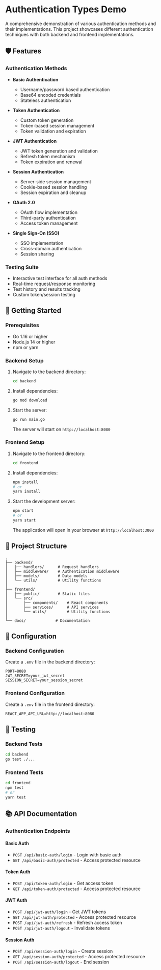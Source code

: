 # Authentication Types Demo

A comprehensive demonstration of various authentication methods and their implementations. This project showcases different authentication techniques with both backend and frontend implementations.

## 🛡️ Features

### Authentication Methods
- **Basic Authentication**
  - Username/password based authentication
  - Base64 encoded credentials
  - Stateless authentication

- **Token Authentication**
  - Custom token generation
  - Token-based session management
  - Token validation and expiration

- **JWT Authentication**
  - JWT token generation and validation
  - Refresh token mechanism
  - Token expiration and renewal

- **Session Authentication**
  - Server-side session management
  - Cookie-based session handling
  - Session expiration and cleanup

- **OAuth 2.0**
  - OAuth flow implementation
  - Third-party authentication
  - Access token management

- **Single Sign-On (SSO)**
  - SSO implementation
  - Cross-domain authentication
  - Session sharing

### Testing Suite
- Interactive test interface for all auth methods
- Real-time request/response monitoring
- Test history and results tracking
- Custom token/session testing

## 🚀 Getting Started

### Prerequisites
- Go 1.16 or higher
- Node.js 14 or higher
- npm or yarn

### Backend Setup
1. Navigate to the backend directory:
   ```bash
   cd backend
   ```

2. Install dependencies:
   ```bash
   go mod download
   ```

3. Start the server:
   ```bash
   go run main.go
   ```
   The server will start on `http://localhost:8080`

### Frontend Setup
1. Navigate to the frontend directory:
   ```bash
   cd frontend
   ```

2. Install dependencies:
   ```bash
   npm install
   # or
   yarn install
   ```

3. Start the development server:
   ```bash
   npm start
   # or
   yarn start
   ```
   The application will open in your browser at `http://localhost:3000`

## 📁 Project Structure

```
.
├── backend/
│   ├── handlers/      # Request handlers
│   ├── middleware/    # Authentication middleware
│   ├── models/        # Data models
│   └── utils/         # Utility functions
│
├── frontend/
│   ├── public/        # Static files
│   └── src/
│       ├── components/    # React components
│       ├── services/      # API services
│       └── utils/         # Utility functions
│
└── docs/             # Documentation
```

## 🔧 Configuration

### Backend Configuration
Create a `.env` file in the backend directory:
```env
PORT=8080
JWT_SECRET=your_jwt_secret
SESSION_SECRET=your_session_secret
```

### Frontend Configuration
Create a `.env` file in the frontend directory:
```env
REACT_APP_API_URL=http://localhost:8080
```

## 🧪 Testing

### Backend Tests
```bash
cd backend
go test ./...
```

### Frontend Tests
```bash
cd frontend
npm test
# or
yarn test
```

## 📚 API Documentation

### Authentication Endpoints

#### Basic Auth
- `POST /api/basic-auth/login` - Login with basic auth
- `GET /api/basic-auth/protected` - Access protected resource

#### Token Auth
- `POST /api/token-auth/login` - Get access token
- `GET /api/token-auth/protected` - Access protected resource

#### JWT Auth
- `POST /api/jwt-auth/login` - Get JWT tokens
- `GET /api/jwt-auth/protected` - Access protected resource
- `POST /api/jwt-auth/refresh` - Refresh access token
- `POST /api/jwt-auth/logout` - Invalidate tokens

#### Session Auth
- `POST /api/session-auth/login` - Create session
- `GET /api/session-auth/protected` - Access protected resource
- `POST /api/session-auth/logout` - End session

